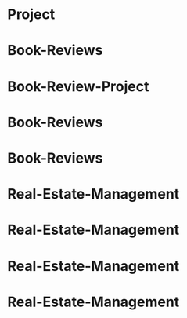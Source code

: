 # Project
# Book-Reviews
# Book-Review-Project
# Book-Reviews
# Book-Reviews
# Real-Estate-Management
# Real-Estate-Management
# Real-Estate-Management
# Real-Estate-Management
